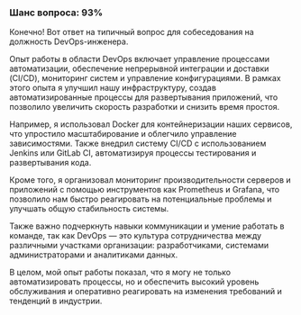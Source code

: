 ### Шанс вопроса: 93%

Конечно! Вот ответ на типичный вопрос для собеседования на должность DevOps-инженера.

Опыт работы в области DevOps включает управление процессами автоматизации, обеспечение непрерывной интеграции и доставки (CI/CD), мониторинг систем и управление конфигурациями. В рамках этого опыта я улучшил нашу инфраструктуру, создав автоматизированные процессы для развертывания приложений, что позволило увеличить скорость разработки и снизить время простоя.

Например, я использовал Docker для контейнеризации наших сервисов, что упростило масштабирование и облегчило управление зависимостями. Также внедрил систему CI/CD с использованием Jenkins или GitLab CI, автоматизируя процессы тестирования и развертывания кода.

Кроме того, я организовал мониторинг производительности серверов и приложений с помощью инструментов как Prometheus и Grafana, что позволило нам быстро реагировать на потенциальные проблемы и улучшать общую стабильность системы.

Также важно подчеркнуть навыки коммуникации и умение работать в команде, так как DevOps — это культура сотрудничества между различными участками организации: разработчиками, системами администраторами и аналитиками данных.

В целом, мой опыт работы показал, что я могу не только автоматизировать процессы, но и обеспечить высокий уровень обслуживания и оперативно реагировать на изменения требований и тенденций в индустрии.